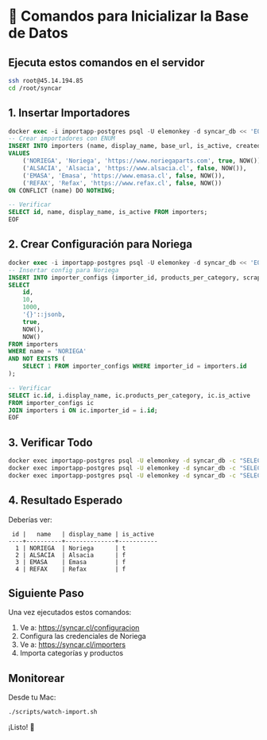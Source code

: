 # 🔧 Comandos para Inicializar la Base de Datos

## Ejecuta estos comandos en el servidor

```bash
ssh root@45.14.194.85
cd /root/syncar
```

## 1. Insertar Importadores

```sql
docker exec -i importapp-postgres psql -U elemonkey -d syncar_db << 'EOF'
-- Crear importadores con ENUM
INSERT INTO importers (name, display_name, base_url, is_active, created_at)
VALUES
    ('NORIEGA', 'Noriega', 'https://www.noriegaparts.com', true, NOW()),
    ('ALSACIA', 'Alsacia', 'https://www.alsacia.cl', false, NOW()),
    ('EMASA', 'Emasa', 'https://www.emasa.cl', false, NOW()),
    ('REFAX', 'Refax', 'https://www.refax.cl', false, NOW())
ON CONFLICT (name) DO NOTHING;

-- Verificar
SELECT id, name, display_name, is_active FROM importers;
EOF
```

## 2. Crear Configuración para Noriega

```sql
docker exec -i importapp-postgres psql -U elemonkey -d syncar_db << 'EOF'
-- Insertar config para Noriega
INSERT INTO importer_configs (importer_id, products_per_category, scraping_speed_ms, credentials, is_active, created_at, updated_at)
SELECT
    id,
    10,
    1000,
    '{}'::jsonb,
    true,
    NOW(),
    NOW()
FROM importers
WHERE name = 'NORIEGA'
AND NOT EXISTS (
    SELECT 1 FROM importer_configs WHERE importer_id = importers.id
);

-- Verificar
SELECT ic.id, i.display_name, ic.products_per_category, ic.is_active
FROM importer_configs ic
JOIN importers i ON ic.importer_id = i.id;
EOF
```

## 3. Verificar Todo

```bash
docker exec importapp-postgres psql -U elemonkey -d syncar_db -c "SELECT id, name, display_name, is_active FROM importers;"
docker exec importapp-postgres psql -U elemonkey -d syncar_db -c "SELECT COUNT(*) as total_importers FROM importers;"
docker exec importapp-postgres psql -U elemonkey -d syncar_db -c "SELECT COUNT(*) as total_configs FROM importer_configs;"
```

## 4. Resultado Esperado

Deberías ver:
```
 id |   name   | display_name | is_active
----+----------+--------------+-----------
  1 | NORIEGA  | Noriega      | t
  2 | ALSACIA  | Alsacia      | f
  3 | EMASA    | Emasa        | f
  4 | REFAX    | Refax        | f
```

## Siguiente Paso

Una vez ejecutados estos comandos:

1. Ve a: https://syncar.cl/configuracion
2. Configura las credenciales de Noriega
3. Ve a: https://syncar.cl/importers
4. Importa categorías y productos

## Monitorear

Desde tu Mac:
```bash
./scripts/watch-import.sh
```

¡Listo! 🎉
